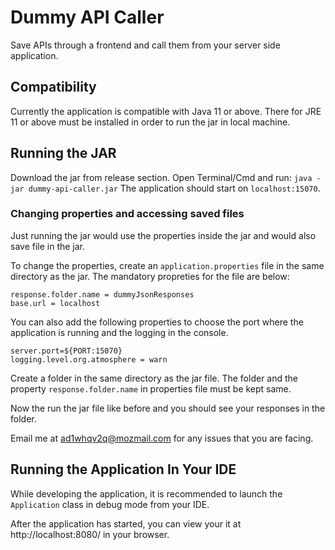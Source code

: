 # Dummy API Caller

Save APIs through a frontend and call them from your server side application.

## Compatibility

Currently the application is compatible with Java 11 or above. There for JRE 11 or above must be installed in order to run the jar in local machine.

## Running the JAR

Download the jar from release section. Open Terminal/Cmd and run:
```java -jar dummy-api-caller.jar```
The application should start on `localhost:15070`.

### Changing properties and accessing saved files

Just running the jar would use the properties inside the jar and would also save file in the jar. 

To change the properties, create an `application.properties` file in the same directory as the jar. The mandatory propreties for the file are below:
```
response.folder.name = dummyJsonResponses
base.url = localhost
```
You can also add the following properties to choose the port where the application is running and the logging in the console.
```
server.port=${PORT:15070} 
logging.level.org.atmosphere = warn
```
Create a folder in the same directory as the jar file. The folder and the property `response.folder.name` in properties file must be kept same.

Now the run the jar file like before and you should see your responses in the folder.


Email me at ad1whqv2q@mozmail.com for any issues that you are facing.


## Running the Application In Your IDE

While developing the application, it is recommended to launch the `Application` class in debug mode from your IDE.

After the application has started, you can view your it at http://localhost:8080/ in your browser.
